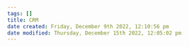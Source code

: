 ```yaml
---
tags: []
title: CRM
date created: Friday, December 9th 2022, 12:10:56 pm
date modified: Thursday, December 15th 2022, 12:05:02 pm
---
```


